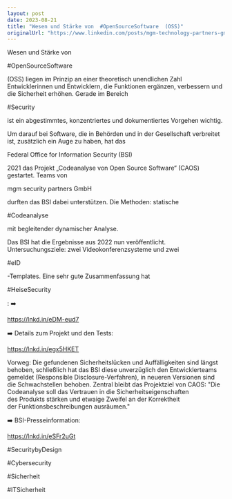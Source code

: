 ```yaml
---
layout: post
date: 2023-08-21
title: "Wesen und Stärke von  #OpenSourceSoftware  (OSS)"
originalUrl: "https://www.linkedin.com/posts/mgm-technology-partners-gmbh_opensourcesoftware-security-codeanalyse-activity-7092764009921163265-kJam?utm_source=share&utm_medium=member_desktop"
---
```


Wesen und Stärke von

#OpenSourceSoftware

(OSS) liegen im Prinzip an einer theoretisch unendlichen Zahl Entwicklerinnen und Entwicklern, die Funktionen ergänzen, verbessern und die Sicherheit erhöhen. Gerade im Bereich

#Security

ist ein abgestimmtes, konzentriertes und dokumentiertes Vorgehen wichtig.

Um darauf bei Software, die in Behörden und in der Gesellschaft verbreitet ist, zusätzlich ein Auge zu haben, hat das

Federal Office for Information Security (BSI)

2021 das Projekt „Codeanalyse von Open Source Software“ (CAOS) gestartet. Teams von

mgm security partners GmbH

durften das BSI dabei unterstützen. Die Methoden: statische

#Codeanalyse

mit begleitender dynamischer Analyse.

Das BSI hat die Ergebnisse aus 2022 nun veröffentlicht. Untersuchungsziele: zwei Videokonferenzsysteme und zwei

#eID

-Templates. Eine sehr gute Zusammenfassung hat

#HeiseSecurity

: ➡️

https://lnkd.in/eDM-eud7

➡️ Details zum Projekt und den Tests:

https://lnkd.in/egx5HKET

Vorweg: Die gefundenen Sicherheitslücken und Auffälligkeiten sind längst behoben, schließlich hat das BSI diese unverzüglich den Entwicklerteams gemeldet (Responsible Disclosure-Verfahren), in neueren Versionen sind die Schwachstellen behoben. Zentral bleibt das Projektziel von CAOS: "Die Codeanalyse soll das Vertrauen in die Sicherheitseigenschaften des Produkts stärken und etwaige Zweifel an der Korrektheit der Funktionsbeschreibungen ausräumen."

➡️ BSI-Presseinformation:

https://lnkd.in/eSFr2uGt

#SecuritybyDesign

#Cybersecurity

#Sicherheit

#ITSicherheit